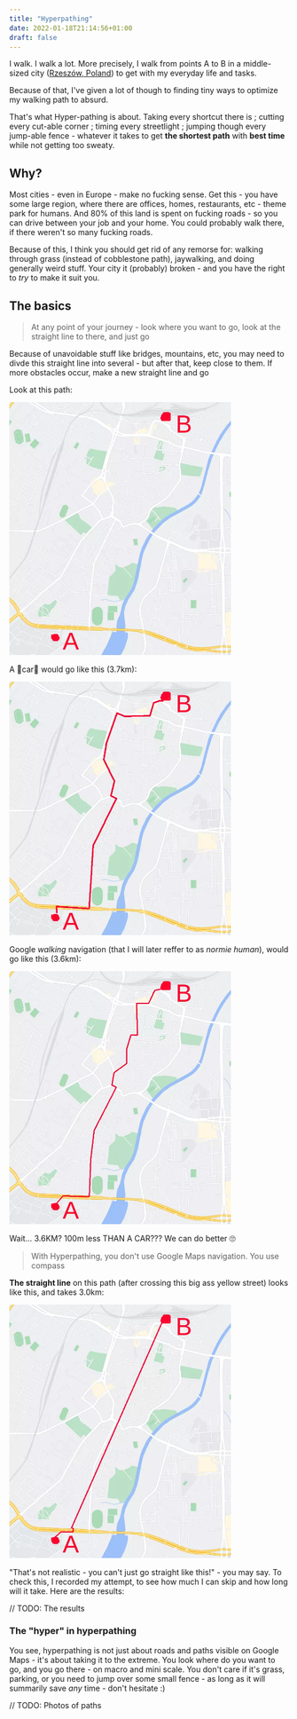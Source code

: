 ```yaml
---
title: "Hyperpathing"
date: 2022-01-18T21:14:56+01:00
draft: false
---
```


I walk. I walk a lot. More precisely, I walk from points A to B in a middle-sized city ([Rzeszów, Poland](https://goo.gl/maps/jyxNVVKLXvPdhRN16)) to get with my everyday life and tasks.

Because of that, I've given a lot of though to finding tiny ways to optimize my walking path to absurd. 

That's what Hyper-pathing is about. Taking every shortcut there is ; cutting every cut-able corner ; timing every streetlight ; jumping though every jump-able fence - whatever it takes to get **the shortest path** with **best time** while not getting too sweaty.

## Why?
Most cities - even in Europe - make no fucking sense. Get this - you have some large region, where there are offices, homes, restaurants, etc - theme park for humans. And 80% of this land is spent on fucking roads - so you can drive between your job and your home. You could probably walk there, if there weren't so many fucking roads.

Because of this, I think you should get rid of any remorse for: walking through grass (instead of cobblestone path), jaywalking, and doing generally weird stuff. Your city it (probably) broken - and you have the right to *try* to make it suit you.

## The basics
> At any point of your journey - look where you want to go, look at the straight line to there, and just go

Because of unavoidable stuff like bridges, mountains, etc, you may need to divde this straight line into several - but after that, keep close to them. If more obstacles occur, make a new straight line and go

Look at this path:

<img src="politechnika-to-pkp.webp" width=400px>

A 🤮car🤮 would go like this (3.7km):

<img src="politechnika-to-pkp_car.webp" width=400px>

Google *walking* navigation (that I will later reffer to as *normie human*), would go like this (3.6km):

<img src="politechnika-to-pkp_human-normie.webp" width=400px>

Wait... 3.6KM? 100m less THAN A CAR??? We can do better 🙄

> With Hyperpathing, you don't use Google Maps navigation. You use compass

**The straight line** on this path (after crossing this big ass yellow street) looks like this, and takes 3.0km:

<img src="politechnika-to-pkp_line.webp" width=400px>

"That's not realistic - you can't just go straight like this!" - you may say. To check this, I recorded my attempt, to see how much I can skip and how long will it take. Here are the results:

// TODO: The results

### The "hyper" in hyperpathing
You see, hyperpathing is not just about roads and paths visible on Google Maps - it's about taking it to the extreme. You look where do you want to go, and you go there - on macro and mini scale. You don't care if it's grass, parking, or you need to jump over some small fence - as long as it will summarily save *any* time - don't hesitate :)

// TODO: Photos of paths
